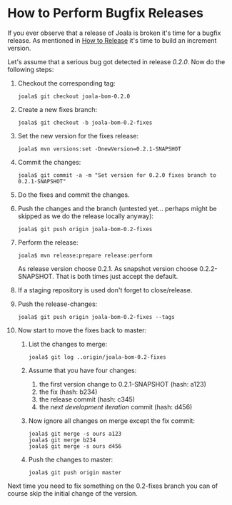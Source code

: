 # How to Perform Bugfix Releases

If you ever observe that a release of Joala is broken it's time for a bugfix release. As mentioned
in [How to Release][HOWTO_RELEASE] it's time to build an increment version.

Let's assume that a serious bug got detected in release *0.2.0*. Now do the following steps:

1. Checkout the corresponding tag:

    ```
    joala$ git checkout joala-bom-0.2.0
    ```
2. Create a new fixes branch:

    ```
    joala$ git checkout -b joala-bom-0.2-fixes
    ```
3. Set the new version for the fixes release:

    ```
    joala$ mvn versions:set -DnewVersion=0.2.1-SNAPSHOT
    ```
4. Commit the changes:

    ```
    joala$ git commit -a -m "Set version for 0.2.0 fixes branch to 0.2.1-SNAPSHOT"
    ```

5. Do the fixes and commit the changes.

6. Push the changes and the branch (untested yet... perhaps might be skipped as we do the release locally anyway):

    ```
    joala$ git push origin joala-bom-0.2-fixes
    ```

7. Perform the release:

    ```
    joala$ mvn release:prepare release:perform
    ```

    As release version choose 0.2.1. As snapshot version choose 0.2.2-SNAPSHOT. That is
    both times just accept the default.

8. If a staging repository is used don't forget to close/release.

9. Push the release-changes:

    ```
    joala$ git push origin joala-bom-0.2-fixes --tags
    ```

10. Now start to move the fixes back to master:

    1. List the changes to merge:

        ```
        joala$ git log ..origin/joala-bom-0.2-fixes
        ```

    2. Assume that you have four changes:

        1. the first version change to 0.2.1-SNAPSHOT (hash: a123)
        2. the fix (hash: b234)
        3. the release commit (hash: c345)
        4. the *next development iteration* commit (hash: d456)

    3. Now ignore all changes on merge except the fix commit:

        ```
        joala$ git merge -s ours a123
        joala$ git merge b234
        joala$ git merge -s ours d456
        ```
    4. Push the changes to master:

        ```
        joala$ git push origin master
        ```

Next time you need to fix something on the 0.2-fixes branch you can of course skip the initial change
of the version.

<!-- Links -->

[HOWTO_RELEASE]: <./HOWTO_RELEASE.md> "How to Release"
